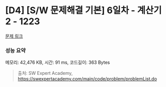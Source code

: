 # [D4] [S/W 문제해결 기본] 6일차 - 계산기2 - 1223 

[문제 링크](https://swexpertacademy.com/main/code/problem/problemDetail.do?contestProbId=AV14nnAaAFACFAYD) 

### 성능 요약

메모리: 42,476 KB, 시간: 91 ms, 코드길이: 363 Bytes



> 출처: SW Expert Academy, https://swexpertacademy.com/main/code/problem/problemList.do